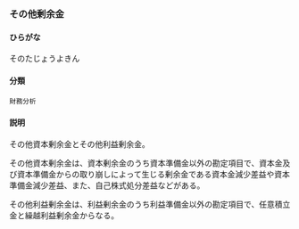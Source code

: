 <div style="display:none;">

## [あ行](securities-terms?id=あ行)
## [か行](securities-terms?id=か行)
## [さ行](securities-terms?id=さ行)

</div>

### その他剰余金

#### ひらがな

そのたじょうよきん

#### 分類

`財務分析`

#### 説明

その他資本剰余金とその他利益剰余金。
 
その他資本剰余金は、資本剰余金のうち資本準備金以外の勘定項目で、資本金及び資本準備金からの取り崩しによって生じる剰余金である資本金減少差益や資本準備金減少差益、また、自己株式処分差益などがある。
 
その他利益剰余金は、利益剰余金のうち利益準備金以外の勘定項目で、任意積立金と繰越利益剰余金からなる。

<div style="display:none;">

## [た行](securities-terms?id=た行)
## [な行](securities-terms?id=な行)
## [は行](securities-terms?id=は行)
## [ま行](securities-terms?id=ま行)
## [や行](securities-terms?id=や行)
## [ら行](securities-terms?id=ら行)
## [わ行](securities-terms?id=わ行)
## [英数字・記号](securities-terms?id=英数字・記号)

</div>

